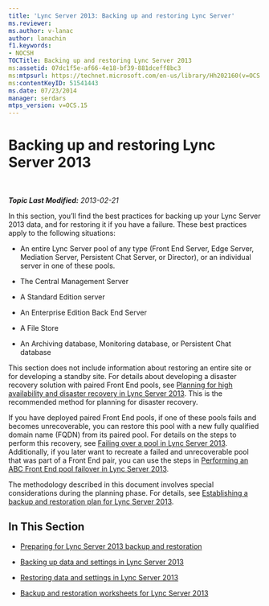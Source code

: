 ```yaml
---
title: 'Lync Server 2013: Backing up and restoring Lync Server'
ms.reviewer: 
ms.author: v-lanac
author: lanachin
f1.keywords:
- NOCSH
TOCTitle: Backing up and restoring Lync Server 2013
ms:assetid: 07dc1f5e-af66-4e18-bf39-881dceff8bc3
ms:mtpsurl: https://technet.microsoft.com/en-us/library/Hh202160(v=OCS.15)
ms:contentKeyID: 51541443
ms.date: 07/23/2014
manager: serdars
mtps_version: v=OCS.15
---
```


<div data-xmlns="http://www.w3.org/1999/xhtml">

<div class="topic" data-xmlns="http://www.w3.org/1999/xhtml" data-msxsl="urn:schemas-microsoft-com:xslt" data-cs="https://msdn.microsoft.com/">

<div data-asp="https://msdn2.microsoft.com/asp">

# Backing up and restoring Lync Server 2013

</div>

<div id="mainSection">

<div id="mainBody">

<span> </span>

_**Topic Last Modified:** 2013-02-21_

In this section, you’ll find the best practices for backing up your Lync Server 2013 data, and for restoring it if you have a failure. These best practices apply to the following situations:

  - An entire Lync Server pool of any type (Front End Server, Edge Server, Mediation Server, Persistent Chat Server, or Director), or an individual server in one of these pools.

  - The Central Management Server

  - A Standard Edition server

  - An Enterprise Edition Back End Server

  - A File Store

  - An Archiving database, Monitoring database, or Persistent Chat database

This section does not include information about restoring an entire site or for developing a standby site. For details about developing a disaster recovery solution with paired Front End pools, see [Planning for high availability and disaster recovery in Lync Server 2013](lync-server-2013-planning-for-high-availability-and-disaster-recovery.md). This is the recommended method for planning for disaster recovery.

If you have deployed paired Front End pools, if one of these pools fails and becomes unrecoverable, you can restore this pool with a new fully qualified domain name (FQDN) from its paired pool. For details on the steps to perform this recovery, see [Failing over a pool in Lync Server 2013](lync-server-2013-failing-over-a-pool.md). Additionally, if you later want to recreate a failed and unrecoverable pool that was part of a Front End pair, you can use the steps in [Performing an ABC Front End pool failover in Lync Server 2013](lync-server-2013-performing-an-abc-front-end-pool-failover.md).

The methodology described in this document involves special considerations during the planning phase. For details, see [Establishing a backup and restoration plan for Lync Server 2013](lync-server-2013-establishing-a-backup-and-restoration-plan.md).

<div>

## In This Section

  - [Preparing for Lync Server 2013 backup and restoration](lync-server-2013-preparing-for-lync-server-backup-and-restoration.md)

  - [Backing up data and settings in Lync Server 2013](lync-server-2013-backing-up-data-and-settings.md)

  - [Restoring data and settings in Lync Server 2013](lync-server-2013-restoring-data-and-settings.md)

  - [Backup and restoration worksheets for Lync Server 2013](lync-server-2013-backup-and-restoration-worksheets.md)

</div>

</div>

<span> </span>

</div>

</div>

</div>

